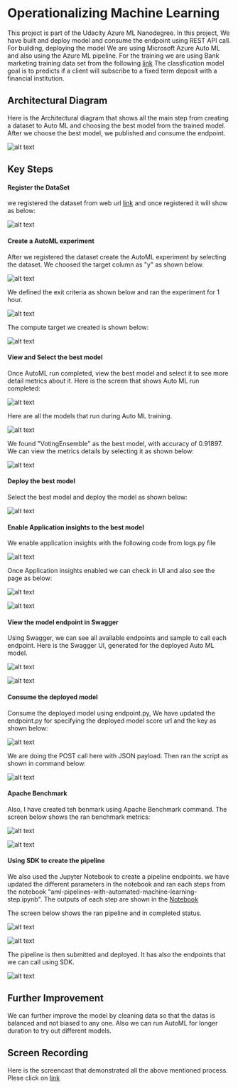 
# Operationalizing Machine Learning
This project is part of the Udacity Azure ML Nanodegree. In this project, We have built and deploy model and consume the endpoint using REST API call. For building, deploying the model We are using Microsoft Azure Auto ML and also using the Azure ML pipeline. For the training we are using Bank marketing training data set from the following [link](https://automlsamplenotebookdata.blob.core.windows.net/automl-sample-notebook-data/bankmarketing_train.csv/)
The classfication model goal is to predicts if a client will subscribe to a fixed term deposit with a financial institution. 

## Architectural Diagram
Here is the Architectural diagram that shows all the main step from creating a dataset to Auto ML and choosing the best model from the trained model. After we choose the best model, we published and consume the endpoint.

![alt text](https://github.com/purunep/udacityProject2/blob/main/Images/ArchitectureDiagram.png)


## Key Steps
#### Register the DataSet
we registered the dataset from web url [link](https://automlsamplenotebookdata.blob.core.windows.net/automl-sample-notebook-data/bankmarketing_train.csv/)
and once registered it will show as below:

![alt text](https://github.com/purunep/udacityProject2/blob/main/Images/dataset.png)

#### Create a AutoML experiment
After we registered the dataset create the AutoML experiment by selecting the dataset. We choosed the target column as "y" as shown below.

![alt text](https://github.com/purunep/udacityProject2/blob/main/Images/experiment.png)

We defined the exit criteria as shown below and ran the experiment for 1 hour.

![alt text](https://github.com/purunep/udacityProject2/blob/main/Images/exitcriteria.png)

The compute target we created is shown below:

![alt text](https://github.com/purunep/udacityProject2/blob/main/Images/compute.png)

#### View and Select the best model
Once AutoML run completed, view the best model and select it to see more detail metrics about it.
Here is the screen that shows Auto ML run completed:

![alt text](https://github.com/purunep/udacityProject2/blob/main/Images/run_completed2.png)

Here are all the models that run during Auto ML training.

![alt text](https://github.com/purunep/udacityProject2/blob/main/Images/allmodels.png)

We found "VotingEnsemble" as the best model, with accuracy of 0.91897.
We can view the metrics details by selecting it as shown below:

![alt text](https://github.com/purunep/udacityProject2/blob/main/Images/metrics_updated.png)


#### Deploy the best model
Select the best model and deploy the model as shown below:

![alt text](https://github.com/purunep/udacityProject2/blob/main/Images/deploymodel_auth.png)

#### Enable Application insights to the best model
We enable application insights with the following code from logs.py file

![alt text](https://github.com/purunep/udacityProject2/blob/main/Images/enable_app_insights_code.png)

Once Application insights enabled we can check in UI and also see the page as below:

![alt text](https://github.com/purunep/udacityProject2/blob/main/Images/application_insights_true.png)


![alt text](https://github.com/purunep/udacityProject2/blob/main/Images/application_insights_page.png)

#### View the model endpoint in Swagger
Using Swagger, we can see all available endpoints and sample to call each endpoint. Here is the Swagger UI, generated for the deployed Auto ML model.

![alt text](https://github.com/purunep/udacityProject2/blob/main/Images/swagger3.png)


![alt text](https://github.com/purunep/udacityProject2/blob/main/Images/swagger_ui1.png)

#### Consume the deployed model
Consume the deployed model using endpoint.py, We have updated the endpoint.py for specifying the deployed model score url and the key as shown below:


![alt text](https://github.com/purunep/udacityProject2/blob/main/Images/endpointupdated.png)

 We are doing the POST call here with JSON payload. Then ran the script as shown in command below: 
 
![alt text](https://github.com/purunep/udacityProject2/blob/main/Images/endpointcall.png)

#### Apache Benchmark
Also, I have created teh benmark using Apache Benchmark command. The screen below shows the ran benchmark metrics:

![alt text](https://github.com/purunep/udacityProject2/blob/main/Images/ab1.png)


![alt text](https://github.com/purunep/udacityProject2/blob/main/Images/ab_run.png)


#### Using SDK to create the pipeline
We also used the Jupyter Notebook to create a pipeline endpoints. we have updated the different parameters in the notebook and
ran each steps from the notebook "aml-pipelines-with-automated-machine-learning-step.ipynb". The outputs of each step are shown in the
[Notebook](https://github.com/purunep/udacityProject2/blob/main/starter_files/aml-pipelines-with-automated-machine-learning-step.ipynb)

The screen below shows the ran pipeline and in completed status.

![alt text](https://github.com/purunep/udacityProject2/blob/main/Images/pipeline_run_completed.png)


![alt text](https://github.com/purunep/udacityProject2/blob/main/Images/pipline_completed2.png)


The pipeline is then submitted and deployed. It has also the endpoints that we can call using SDK.

![alt text](https://github.com/purunep/udacityProject2/blob/main/Images/pipeline_endpoint.png)


## Further Improvement
We can further improve the model by cleaning data so that the datas is balanced and not biased to any one. Also we can run AutoML for longer duration to try out different models.

## Screen Recording
Here is the screencast that demonstrated all the above mentioned process. Plese click on 
[link](https://www.youtube.com/watch?v=wGTl6yhKCxo&feature=youtu.be)

